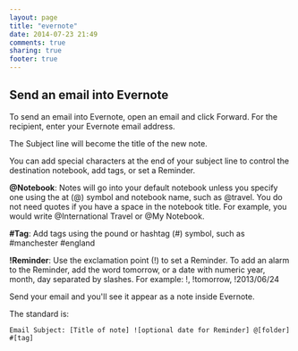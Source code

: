 ```yaml
---
layout: page
title: "evernote"
date: 2014-07-23 21:49
comments: true
sharing: true
footer: true
---
```


## Send an email into Evernote

To send an email into Evernote, open an email and click Forward. For the recipient, enter your Evernote email address.

The Subject line will become the title of the new note.

You can add special characters at the end of your subject line to control the destination notebook, add tags, or set a Reminder.

 **@Notebook**: Notes will go into your default notebook unless you specify one using the at (@) symbol and notebook name, such as @travel. You do not need quotes if you have a space in the notebook title. For example, you would write @International Travel or @My Notebook.

 **#Tag**: Add tags using the pound or hashtag (#) symbol, such as #manchester #england

 **!Reminder**: Use the exclamation point (!) to set a Reminder. To add an alarm to the Reminder, add the word tomorrow, or a date with numeric year, month, day separated by slashes. For example: !, !tomorrow, !2013/06/24

Send your email and you'll see it appear as a note inside Evernote. 

The standard is:

	Email Subject: [Title of note] ![optional date for Reminder] @[folder] #[tag]
